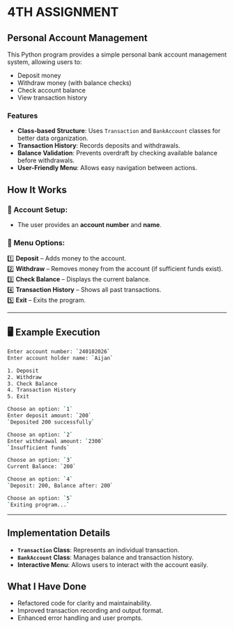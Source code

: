 # 4TH ASSIGNMENT
## Personal Account Management
This Python program provides a simple personal bank account management system, allowing users to:

- Deposit money
- Withdraw money (with balance checks)
- Check account balance
- View transaction history

### Features

- **Class-based Structure**: Uses `Transaction` and `BankAccount` classes for better data organization.
- **Transaction History**: Records deposits and withdrawals.
- **Balance Validation**: Prevents overdraft by checking available balance before withdrawals.
- **User-Friendly Menu**: Allows easy navigation between actions.

## How It Works

### 🔹 Account Setup:
- The user provides an **account number** and **name**.

### 🔹 Menu Options:
1️⃣ **Deposit** – Adds money to the account.  
2️⃣ **Withdraw** – Removes money from the account (if sufficient funds exist).  
3️⃣ **Check Balance** – Displays the current balance.  
4️⃣ **Transaction History** – Shows all past transactions.  
5️⃣ **Exit** – Exits the program.  

---

## 🖥 Example Execution

```bash
Enter account number: `240102026`
Enter account holder name: `Aijan`

1. Deposit  
2. Withdraw  
3. Check Balance  
4. Transaction History  
5. Exit  

Choose an option: `1`  
Enter deposit amount: `200`  
`Deposited 200 successfully`

Choose an option: `2`  
Enter withdrawal amount: `2300`  
`Insufficient funds`

Choose an option: `3`  
Current Balance: `200`  

Choose an option: `4`  
`Deposit: 200, Balance after: 200`

Choose an option: `5`  
`Exiting program...`
```

---

## Implementation Details

- **`Transaction` Class**: Represents an individual transaction.
- **`BankAccount` Class**: Manages balance and transaction history.
- **Interactive Menu**: Allows users to interact with the account easily.

## What I Have Done
- Refactored code for clarity and maintainability.
- Improved transaction recording and output format.
- Enhanced error handling and user prompts.
